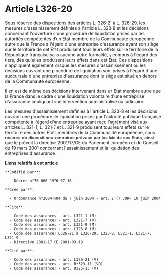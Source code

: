 # Article L326-20

Sous réserve des dispositions des articles L. 326-21 à L. 326-29, les mesures d'assainissement définies à l'article L. 323-8
et les décisions concernant l'ouverture d'une procédure de liquidation prises par les autorités compétentes d'un Etat membre
de la Communauté européenne autre que la France à l'égard d'une entreprise d'assurance ayant son siège sur le territoire de
cet Etat produisent tous leurs effets sur le territoire de la République française sans aucune autre formalité, y compris à
l'égard des tiers, dès qu'elles produisent leurs effets dans cet Etat. Ces dispositions s'appliquent également lorsque les
mesures d'assainissement ou les décisions ouvrant une procédure de liquidation sont prises à l'égard d'une succursale d'une
entreprise d'assurance dont le siège est situé en dehors de la Communauté européenne.

Il en est de même des décisions intervenant dans un Etat membre autre que la France dans le cadre d'une liquidation
volontaire d'une entreprise d'assurance impliquant une intervention administrative ou judiciaire.

Les mesures d'assainissement définies à l'article L. 323-8 et les décisions ouvrant une procédure de liquidation prises par
l'autorité publique française compétente à l'égard d'une entreprise ayant reçu l'agrément visé aux articles L. 321-1, L.
321-7 et L. 321-9 produisent tous leurs effets sur le territoire des autres Etats membres de la Communauté européenne, sous
réserve de dispositions contraires prévues par les lois de ces Etats, ainsi que le prévoit la directive 2001/17/CE du
Parlement européen et du Conseil du 19 mars 2001 concernant l'assainissement et la liquidation des entreprises d'assurance.

**Liens relatifs à cet article**

	**Codifié par**:

	  - Décret n°76-666 1976-07-16

	**Créé par**:

	  - Ordonnance n°2004-504 du 7 juin 2004 - art. 2 () JORF 10 juin 2004

	**Cite**:

	  - Code des assurances - art. L321-1 (M)
	  - Code des assurances - art. L321-7 (V)
	  - Code des assurances - art. L321-9 (M)
	  - Code des assurances - art. L323-8 (M)
	  - Code des assurances L326-21 à L326-29, L323-8, L321-1, L321-7, L321-9
	  - Directive 2001-17 CE 2001-03-19

	**Cité par**:

	  - Code des assurances - art. L326-21 (V)
	  - Code des assurances - art. R*323-11 (VD)
	  - Code des assurances - art. R325-13 (V)
